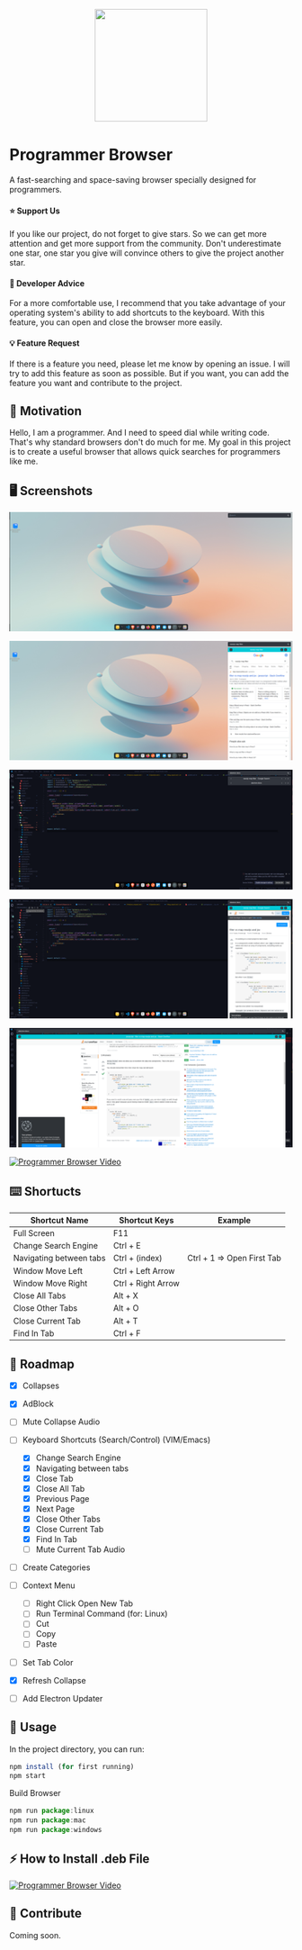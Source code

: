 <p align="center">
  <img src='https://github.com/yessGlory17/programmer-browser/blob/main/assets/icon-bg.png' width='200px' height='200px' />
</p>

# Programmer Browser

A fast-searching and space-saving browser specially designed for programmers.

#### :star: Support Us

If you like our project, do not forget to give stars. So we can get more attention and get more support from the community. Don't underestimate one star, one star you give will convince others to give the project another star.

#### :angel: Developer Advice

For a more comfortable use, I recommend that you take advantage of your operating system's ability to add shortcuts to the keyboard. With this feature, you can open and close the browser more easily.

#### :bulb: Feature Request

If there is a feature you need, please let me know by opening an issue. I will try to add this feature as soon as possible. But if you want, you can add the feature you want and contribute to the project.

## :muscle: Motivation

Hello, I am a programmer. And I need to speed dial while writing code. That's why standard browsers don't do much for me. My goal in this project is to create a useful browser that allows quick searches for programmers like me.

## :desktop_computer: Screenshots

![](./docs/images/pb-1.png)

![pb-2](./docs/images/pb-2.png)

![pb-3](./docs/images/pb-3.png)

![](./docs/images/pb-4.png)

![](./docs/images/pb-5.png)

[![Programmer Browser Video](https://img.youtube.com/vi/viSwzTKtArQ/0.jpg)](https://www.youtube.com/watch?v=viSwzTKtArQ)

## :keyboard: Shortucts

| Shortcut Name           | Shortcut Keys      | Example                    |
| ----------------------- | ------------------ | -------------------------- |
| Full Screen             | F11                |                            |
| Change Search Engine    | Ctrl + E           |                            |
| Navigating between tabs | Ctrl + (index)     | Ctrl + 1 => Open First Tab |
| Window Move Left        | Ctrl + Left Arrow  |                            |
| Window Move Right       | Ctrl + Right Arrow |                            |
| Close All Tabs          | Alt + X            |                            |
| Close Other Tabs        | Alt + O            |                            |
| Close Current Tab       | Alt + T            |                            |
| Find In Tab             | Ctrl + F           |                            |

## :tada: Roadmap

- [x] Collapses

- [x] AdBlock

- [ ] Mute Collapse Audio

- [ ] Keyboard Shortcuts (Search/Control) (VIM/Emacs)

  - [x] Change Search Engine
  - [x] Navigating between tabs
  - [x] Close Tab
  - [x] Close All Tab
  - [x] Previous Page
  - [x] Next Page
  - [x] Close Other Tabs
  - [x] Close Current Tab
  - [x] Find In Tab
  - [ ] Mute Current Tab Audio

- [ ] Create Categories

- [ ] Context Menu

  - [ ] Right Click Open New Tab
  - [ ] Run Terminal Command (for: Linux)
  - [ ] Cut
  - [ ] Copy
  - [ ] Paste

- [ ] Set Tab Color

- [x] Refresh Collapse

- [ ] Add Electron Updater

## :crystal_ball: Usage

In the project directory, you can run:

```js
npm install (for first running)
npm start
```

Build Browser

```js
npm run package:linux
npm run package:mac
npm run package:windows
```

## :zap: How to Install .deb File

[![Programmer Browser Video](https://img.youtube.com/vi/H0FC6WZjqCc/0.jpg)](https://www.youtube.com/watch?v=H0FC6WZjqCc)

## :handshake: Contribute

Coming soon.
